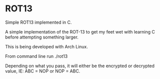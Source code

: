 # ROT13
Simple ROT13 implemented in C.

A simple implementation of the ROT-13 to get my feet wet with learning C before attempting something larger.

This is being developed with Arch Linux.

From command line run ./rot13

Depending on what you pass, it will either be the encrypted or decrypted value, IE: ABC = NOP or NOP = ABC.
